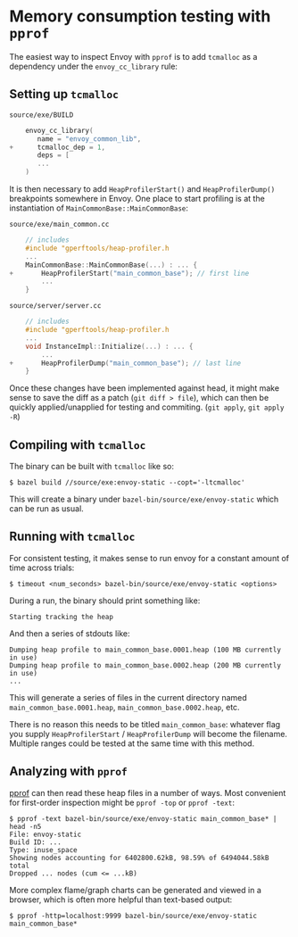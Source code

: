 # Memory consumption testing with `pprof`

The easiest way to inspect Envoy with `pprof` is to add `tcmalloc` as a
dependency under the `envoy_cc_library` rule:

## Setting up `tcmalloc`

`source/exe/BUILD`

```c++
    envoy_cc_library(
       name = "envoy_common_lib",
+      tcmalloc_dep = 1,
       deps = [
       ...
    )
```

It is then necessary to add `HeapProfilerStart()` and `HeapProfilerDump()`
breakpoints somewhere in Envoy. One place to start profiling is at the
instantiation of `MainCommonBase::MainCommonBase`:

`source/exe/main_common.cc`

```c++
    // includes
    #include "gperftools/heap-profiler.h
    ...
    MainCommonBase::MainCommonBase(...) : ... {
+       HeapProfilerStart("main_common_base"); // first line
        ...
    }
```

`source/server/server.cc`

```c++
    // includes
    #include "gperftools/heap-profiler.h
    ...
    void InstanceImpl::Initialize(...) : ... {
        ...
+       HeapProfilerDump("main_common_base"); // last line
    }
```

Once these changes have been implemented against head, it might make sense to
save the diff as a patch (`git diff > file`), which can then be quickly
applied/unapplied for testing and commiting. (`git apply`, `git apply -R`)

## Compiling with `tcmalloc`

The binary can be built with `tcmalloc` like so:

    $ bazel build //source/exe:envoy-static --copt='-ltcmalloc'

This will create a binary under `bazel-bin/source/exe/envoy-static` which can be
run as usual.

## Running with `tcmalloc`

For consistent testing, it makes sense to run envoy for a constant amount of
time across trials:

    $ timeout <num_seconds> bazel-bin/source/exe/envoy-static <options>

During a run, the binary should print something like:

    Starting tracking the heap

And then a series of stdouts like:

    Dumping heap profile to main_common_base.0001.heap (100 MB currently in use)
    Dumping heap profile to main_common_base.0002.heap (200 MB currently in use)
    ...

This will generate a series of files in the current directory named
`main_common_base.0001.heap`, `main_common_base.0002.heap`, etc.

There is no reason this needs to be titled `main_common_base`: whatever flag you
supply `HeapProfilerStart` / `HeapProfilerDump` will become the filename.
Multiple ranges could be tested at the same time with this method.

## Analyzing with `pprof`

[pprof](https://github.com/google/pprof) can then read these heap files in a
number of ways. Most convenient for first-order inspection might be `pprof -top`
or `pprof -text`:

    $ pprof -text bazel-bin/source/exe/envoy-static main_common_base* | head -n5
    File: envoy-static
    Build ID: ...
    Type: inuse_space
    Showing nodes accounting for 6402800.62kB, 98.59% of 6494044.58kB total
    Dropped ... nodes (cum <= ...kB)

More complex flame/graph charts can be generated and viewed in a browser, which
is often more helpful than text-based output:

    $ pprof -http=localhost:9999 bazel-bin/source/exe/envoy-static main_common_base*
